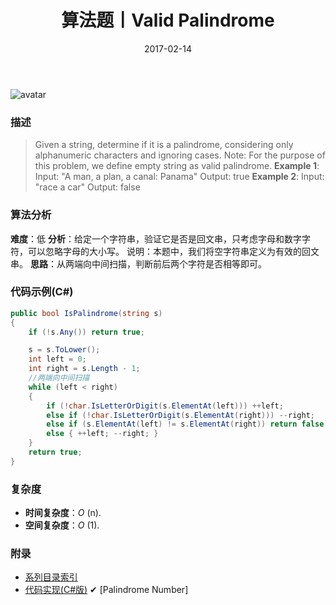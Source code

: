 ﻿---
title: 算法题丨Valid Palindrome
tags:
  - 算法
  - 编程技巧
  - 数据结构
categories: 计算机基础
date: 2017-02-14
---
![avatar](https://mysite.bj.bcebos.com/images/articles/93f5de6e-bc54-4160-9fdb-ce0aa2cae716.jpg)

### 描述
>Given a string, determine if it is a palindrome, considering only alphanumeric characters and ignoring cases.
Note: For the purpose of this problem, we define empty string as valid palindrome.
**Example 1**:
Input: "A man, a plan, a canal: Panama"
Output: true
**Example 2**:
Input: "race a car"
Output: false

<!-- more -->

### 算法分析
**难度**：低
**分析**：给定一个字符串，验证它是否是回文串，只考虑字母和数字字符，可以忽略字母的大小写。
说明：本题中，我们将空字符串定义为有效的回文串。
**思路**：从两端向中间扫描，判断前后两个字符是否相等即可。

### 代码示例(C#)
```csharp
public bool IsPalindrome(string s)
{
    if (!s.Any()) return true;

    s = s.ToLower();
    int left = 0;
    int right = s.Length - 1;
    //两端向中间扫描
    while (left < right)
    {
        if (!char.IsLetterOrDigit(s.ElementAt(left))) ++left;
        else if (!char.IsLetterOrDigit(s.ElementAt(right))) --right;
        else if (s.ElementAt(left) != s.ElementAt(right)) return false;
        else { ++left; --right; }
    }
    return true;
}
```

### 复杂度
- **时间复杂度**：*O* (n). 
- **空间复杂度**：*O* (1).

### 附录
- [系列目录索引](/posts/algorithm/index/)
- [代码实现(C#版)](https://github.com/lizzie2008/LeetCode.git)
✔ [Palindrome Number]